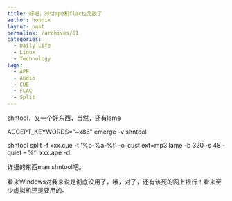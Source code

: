 ```yaml
---
title: 好吧，对付ape和flac也无敌了
author: honnix
layout: post
permalink: /archives/61
categories:
  - Daily Life
  - Linux
  - Technology
tags:
  - APE
  - Audio
  - CUE
  - FLAC
  - Split
---
```

shntool，又一个好东西，当然，还有lame

ACCEPT_KEYWORDS=”~x86″ emerge -v shntool

shntool split -f xxx.cue -t ‘%p-%a-%t’ -o ‘cust ext=mp3 lame -b 320 -s 48 -quiet – %f’ xxx.ape -d <directory>

详细的东西man shntool吧。

看来Windows对我来说是彻底没用了，哦，对了，还有该死的网上银行！看来至少虚拟机还是要用的。